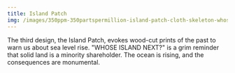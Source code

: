 ```yaml
---
title: Island Patch
img: /images/350ppm-350partspermillion-island-patch-cloth-skeleton-whose-island-next-climate-change.jpg
---
```

The third design, the Island Patch, evokes wood-cut prints of the past to warn us about sea level rise.
"WHOSE ISLAND NEXT?" is a grim reminder that solid land is a minority shareholder. The ocean is rising,
and the consequences are monumental.